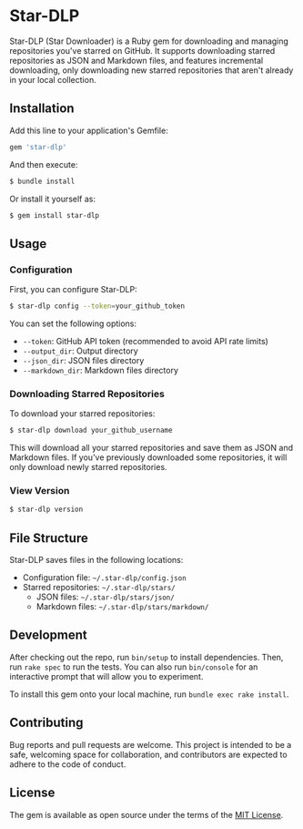 # Star-DLP

Star-DLP (Star Downloader) is a Ruby gem for downloading and managing repositories you've starred on GitHub. It supports downloading starred repositories as JSON and Markdown files, and features incremental downloading, only downloading new starred repositories that aren't already in your local collection.

## Installation

Add this line to your application's Gemfile:

```ruby
gem 'star-dlp'
```

And then execute:

```bash
$ bundle install
```

Or install it yourself as:

```bash
$ gem install star-dlp
```

## Usage

### Configuration

First, you can configure Star-DLP:

```bash
$ star-dlp config --token=your_github_token
```

You can set the following options:
- `--token`: GitHub API token (recommended to avoid API rate limits)
- `--output_dir`: Output directory
- `--json_dir`: JSON files directory
- `--markdown_dir`: Markdown files directory

### Downloading Starred Repositories

To download your starred repositories:

```bash
$ star-dlp download your_github_username
```

This will download all your starred repositories and save them as JSON and Markdown files. If you've previously downloaded some repositories, it will only download newly starred repositories.

### View Version

```bash
$ star-dlp version
```

## File Structure

Star-DLP saves files in the following locations:

- Configuration file: `~/.star-dlp/config.json`
- Starred repositories: `~/.star-dlp/stars/`
  - JSON files: `~/.star-dlp/stars/json/`
  - Markdown files: `~/.star-dlp/stars/markdown/`

## Development

After checking out the repo, run `bin/setup` to install dependencies. Then, run `rake spec` to run the tests. You can also run `bin/console` for an interactive prompt that will allow you to experiment.

To install this gem onto your local machine, run `bundle exec rake install`.

## Contributing

Bug reports and pull requests are welcome. This project is intended to be a safe, welcoming space for collaboration, and contributors are expected to adhere to the code of conduct.

## License

The gem is available as open source under the terms of the [MIT License](https://opensource.org/licenses/MIT).
